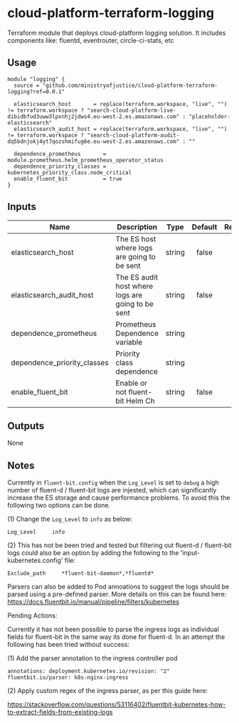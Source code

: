 # cloud-platform-terraform-logging

Terraform module that deploys cloud-platform logging solution. It includes components like: fluentd, eventrouter, circle-ci-stats, etc

## Usage

```hcl
module "logging" {
  source = "github.com/ministryofjustice/cloud-platform-terraform-logging?ref=0.0.1"

  elasticsearch_host       = replace(terraform.workspace, "live", "") != terraform.workspace ? "search-cloud-platform-live-dibidbfud3uww3lpxnhj2jdws4.eu-west-2.es.amazonaws.com" : "placeholder-elasticsearch"
  elasticsearch_audit_host = replace(terraform.workspace, "live", "") != terraform.workspace ? "search-cloud-platform-audit-dq5bdnjokj4yt7qozshmifug6e.eu-west-2.es.amazonaws.com" : ""

  dependence_prometheus       = module.prometheus.helm_prometheus_operator_status
  dependence_priority_classes = kubernetes_priority_class.node_critical
  enable_fluent_bit           = true
}
```

## Inputs

| Name                         | Description                                        | Type | Default | Required |
|------------------------------|----------------------------------------------------|:----:|:-------:|:--------:|
| elasticsearch_host           | The ES host where logs are going to be sent        | string   | false | yes |
| elasticsearch_audit_host     | The ES audit host where logs are going to be sent  | string   | false | no |
| dependence_prometheus        | Prometheus Dependence variable                     | string   |       | yes |
| dependence_priority_classes  | Priority class dependence                          | string   |       | yes |
| enable_fluent_bit            | Enable or not fluent-bit Helm Ch                   | string   | false | yes |




## Outputs

None

## Notes

Currently in `fluent-bit.config` when the `Log_Level` is set to `debug` a high number of fluent-d / fluent-bit logs are injested, which can significantly increase the ES storage and cause performance problems. To avoid this the following two options can be done. 

(1) Change the `Log_Level` to `info` as below:

`Log_Level     info`

(2) This has not be been tried and tested but filtering out fluent-d / fluent-bit logs could also be an option by adding the following to the 'input-kubernetes.config' file:

`Exclude_path     *fluent-bit-daemon*,*fluentd*`

Parsers can also be added to Pod annoations to suggest the logs should be parsed using a pre-defined parser. More details on this can be found here:
https://docs.fluentbit.io/manual/pipeline/filters/kubernetes


Pending Actions: 

Currently it has not been possible to parse the ingress logs as individual fields for fluent-bit in the same way its done for fluent-d. In an attempt the following has been tried without success:

(1) Add the parser annotation to the ingress controller pod 

`annotations:
    deployment.kubernetes.io/revision: "2"
    fluentbit.io/parser: k8s-nginx-ingress`

(2) Apply custom regex of the ingress parser, as per this guide here:

 https://stackoverflow.com/questions/53116402/fluentbit-kubernetes-how-to-extract-fields-from-existing-logs